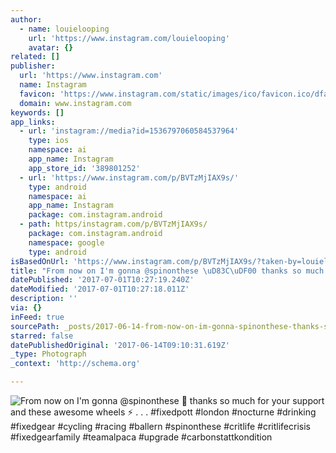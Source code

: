 ```yaml
---
author:
  - name: louielooping
    url: 'https://www.instagram.com/louielooping'
    avatar: {}
related: []
publisher:
  url: 'https://www.instagram.com'
  name: Instagram
  favicon: 'https://www.instagram.com/static/images/ico/favicon.ico/dfa85bb1fd63.ico'
  domain: www.instagram.com
keywords: []
app_links:
  - url: 'instagram://media?id=1536797060584537964'
    type: ios
    namespace: ai
    app_name: Instagram
    app_store_id: '389801252'
  - url: 'https://www.instagram.com/p/BVTzMjIAX9s/'
    type: android
    namespace: ai
    app_name: Instagram
    package: com.instagram.android
  - path: https/instagram.com/p/BVTzMjIAX9s/
    package: com.instagram.android
    namespace: google
    type: android
isBasedOnUrl: 'https://www.instagram.com/p/BVTzMjIAX9s/?taken-by=louielooping'
title: "From now on I'm gonna @spinonthese \uD83C\uDF00 thanks so much for your support and these awesome wheels ⚡️ . . . #fixedpott #london #nocturne #drinking #fixedgear #cycling #racing #ballern #spinonthese #critlife #critlifecrisis #fixedgearfamily #teamalpaca #upgrade #carbonstattkondition"
datePublished: '2017-07-01T10:27:19.240Z'
dateModified: '2017-07-01T10:27:18.011Z'
description: ''
via: {}
inFeed: true
sourcePath: _posts/2017-06-14-from-now-on-im-gonna-spinonthese-thanks-so-much-for-you.md
starred: false
datePublishedOriginal: '2017-06-14T09:10:31.619Z'
_type: Photograph
_context: 'http://schema.org'

---
```

![From now on I'm gonna @spinonthese  thanks so much for your support and these awesome wheels ⚡️ . . . #fixedpott #london #nocturne #drinking #fixedgear #cycling #racing #ballern #spinonthese #critlife #critlifecrisis #fixedgearfamily #teamalpaca #upgrade #carbonstattkondition](https://scontent.cdninstagram.com/t51.2885-15/s640x640/sh0.08/e35/19121068_458273014506274_7905218785273970688_n.jpg)